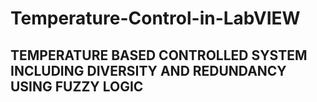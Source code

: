 # Temperature-Control-in-LabVIEW

## TEMPERATURE BASED CONTROLLED SYSTEM INCLUDING DIVERSITY AND REDUNDANCY USING FUZZY LOGIC
